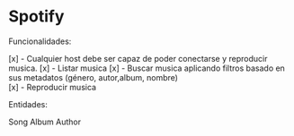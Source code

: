 # Spotify 

Funcionalidades: 

[x] - Cualquier host debe ser capaz de poder conectarse y reproducir musica. 
[x] - Listar musica 
[x] - Buscar musica aplicando filtros basado en sus metadatos (género, autor,album, nombre)  
[x] - Reproducir musica 

Entidades: 

Song 
Album 
Author

